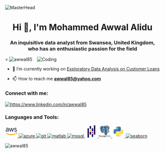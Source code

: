 ![MasterHead](https://imgs.search.brave.com/U1L5jHVsTXr98qLdw-LMITLANdoT7tHB0A8j1IjzsDQ/rs:fit:860:0:0/g:ce/aHR0cHM6Ly90NC5m/dGNkbi5uZXQvanBn/LzA2LzExLzg0LzYz/LzM2MF9GXzYxMTg0/NjM1MF9DU1dzbVlE/VXRET1VWb1pKR1R4/MUYyeXZsTUlqMWpl/VS5qcGc)

<h1 align="center">Hi 👋, I'm Mohammed Awwal Alidu</h1>
<h3 align="center">An inquisitive data analyst from Swansea, United Kingdom, who has an enthusiastic passion for the field</h3><
<img align="right" alt="Coding" width="400" src="https://imgs.search.brave.com/qeFfD5ao3TjO-Iuf1IiACtOnyl9n6mMCIB7LOdnMQzo/rs:fit:860:0:0/g:ce/aHR0cHM6Ly9vdWNo/LWNkbjIuaWNvbnM4/LmNvbS83eEVJQ2hx/R3AwWTA4RU0xSFdp/WlRVWWU2aHUzZkxi/VUIwOGY0OXBSTnF3/L3JzOmZpdDozNjg6/MjkwL2N6TTZMeTlw/WTI5dWN6Z3UvYjNW/amFDMXdjbTlrTG1G/ei9jMlYwY3k5emRt/Y3ZOakk1L0x6WmpO/V0kzWW1VeExUUTQv/TWpJdE5HSmlNUzFp/TnpjeS9MVFJoTmpj/MU16VmpNREUxL05D/NXpkbWMucG5n"

<p align="left"> <img src="https://komarev.com/ghpvc/?username=awwal85&label=Profile%20views&color=0e75b6&style=flat" alt="awwal85" /> </p>

- 🔭 I’m currently working on [Exploratory Data Analysis on Customer Loans](https://github.com/awwal85/exploratory-data-analysis---customer-loans-in-finance228)

- 📫 How to reach me **awwal85@yahoo.com**

<h3 align="left">Connect with me:</h3>
<p align="left">
<a href="https://linkedin.com/in/https://www.linkedin.com/in/awwal85" target="blank"><img align="center" src="https://raw.githubusercontent.com/rahuldkjain/github-profile-readme-generator/master/src/images/icons/Social/linked-in-alt.svg" alt="https://www.linkedin.com/in/awwal85" height="30" width="40" /></a>
</p>

<h3 align="left">Languages and Tools:</h3>
<p align="left"> <a href="https://aws.amazon.com" target="_blank" rel="noreferrer"> <img src="https://raw.githubusercontent.com/devicons/devicon/master/icons/amazonwebservices/amazonwebservices-original-wordmark.svg" alt="aws" width="40" height="40"/> </a> <a href="https://azure.microsoft.com/en-in/" target="_blank" rel="noreferrer"> <img src="https://www.vectorlogo.zone/logos/microsoft_azure/microsoft_azure-icon.svg" alt="azure" width="40" height="40"/> </a> <a href="https://git-scm.com/" target="_blank" rel="noreferrer"> <img src="https://www.vectorlogo.zone/logos/git-scm/git-scm-icon.svg" alt="git" width="40" height="40"/> </a> <a href="https://www.mathworks.com/" target="_blank" rel="noreferrer"> <img src="https://upload.wikimedia.org/wikipedia/commons/2/21/Matlab_Logo.png" alt="matlab" width="40" height="40"/> </a> <a href="https://www.microsoft.com/en-us/sql-server" target="_blank" rel="noreferrer"> <img src="https://www.svgrepo.com/show/303229/microsoft-sql-server-logo.svg" alt="mssql" width="40" height="40"/> </a> <a href="https://pandas.pydata.org/" target="_blank" rel="noreferrer"> <img src="https://raw.githubusercontent.com/devicons/devicon/2ae2a900d2f041da66e950e4d48052658d850630/icons/pandas/pandas-original.svg" alt="pandas" width="40" height="40"/> </a> <a href="https://www.postgresql.org" target="_blank" rel="noreferrer"> <img src="https://raw.githubusercontent.com/devicons/devicon/master/icons/postgresql/postgresql-original-wordmark.svg" alt="postgresql" width="40" height="40"/> </a> <a href="https://www.python.org" target="_blank" rel="noreferrer"> <img src="https://raw.githubusercontent.com/devicons/devicon/master/icons/python/python-original.svg" alt="python" width="40" height="40"/> </a> <a href="https://seaborn.pydata.org/" target="_blank" rel="noreferrer"> <img src="https://seaborn.pydata.org/_images/logo-mark-lightbg.svg" alt="seaborn" width="40" height="40"/> </a> </p>

<p><img align="center" src="https://github-readme-stats.vercel.app/api/top-langs?username=awwal85&show_icons=true&locale=en&layout=compact" alt="awwal85" /></p>
